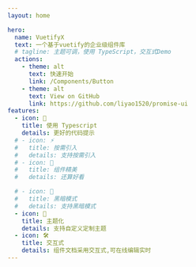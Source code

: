```yaml
---
layout: home

hero:
  name: VuetifyX
  text: 一个基于vuetify的企业级组件库
  # tagline: 主题可调，使用 TypeScript，交互式Demo
  actions:
    - theme: alt
      text: 快速开始
      link: /Components/Button
    - theme: alt
      text: View on GitHub
      link: https://github.com/liyao1520/promise-ui
features:
  - icon: 🔑
    title: 使用 Typescript
    details: 更好的代码提示
  # - icon: ⚡
  #   title: 按需引入
  #   details: 支持按需引入
  # - icon: 🎁
  #   title: 组件精美
  #   details: 还算好看

  # - icon: 🌙
  #   title: 黑暗模式
  #   details: 支持黑暗模式
  - icon: 🎨
    title: 主题化
    details: 支持自定义定制主题
  - icon: 🛠️
    title: 交互式
    details: 组件文档采用交互式,可在线编辑实时
---
```

